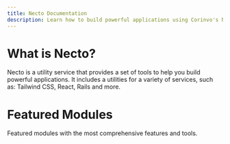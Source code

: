 ```yaml
---
title: Necto Documentation
description: Learn how to build powerful applications using Corinvo's Necto utility services. Get documentation, example code, tutorials, and more.
---
```


# What is Necto?

Necto is a utility service that provides a set of tools to help you build powerful applications. It includes a utilities for a variety of services, such as: Tailwind CSS, React, Rails and more.

# Featured Modules

Featured modules with the most comprehensive features and tools. 

